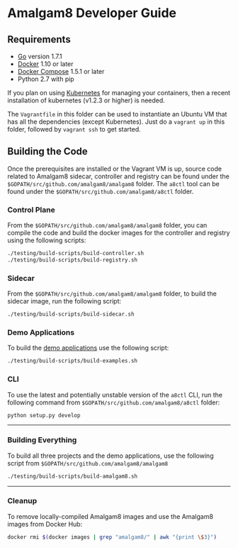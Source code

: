 # Amalgam8 Developer Guide

## Requirements

* [Go](http://golang.org/) version 1.7.1
* [Docker](https://docs.docker.com/engine/installation/) 1.10 or later
* [Docker Compose](https://docs.docker.com/compose/install/)  1.5.1 or later
* Python 2.7 with pip

If you plan on using [Kubernetes](https://kubernetes.io) for managing your
containers, then a recent installation of kubernetes (v1.2.3 or higher) is
needed.

The `Vagrantfile` in this folder can be used to instantiate an Ubuntu VM
that has all the dependencies (except Kubernetes). Just do a `vagrant up`
in this folder, followed by `vagrant ssh` to get started.

## Building the Code

Once the prerequisites are installed or the Vagrant VM is up, source code
related to Amalgam8 sidecar, controller and registry can be found under the
`$GOPATH/src/github.com/amalgam8/amalgam8` folder. The `a8ctl` tool can be
found under the `$GOPATH/src/github.com/amalgam8/a8ctl` folder.

### Control Plane

From the `$GOPATH/src/github.com/amalgam8/amalgam8` folder, you can compile
the code and build the docker images for the controller and registry using
the following scripts:

```bash
./testing/build-scripts/build-controller.sh
./testing/build-scripts/build-registry.sh
```

### Sidecar

From the `$GOPATH/src/github.com/amalgam8/amalgam8` folder, to build the
sidecar image, run the following script:

```bash
./testing/build-scripts/build-sidecar.sh
```

### Demo Applications

To build the [demo applications](https://github.com/amalgam8/amalgam8/blob/master/examples/README.md)
use the following script:

```bash
./testing/build-scripts/build-examples.sh
```

### CLI

To use the latest and potentially unstable version of the `a8ctl` CLI, run
the following command from `$GOPATH/src/github.com/amalgam8/a8ctl` folder:

```bash
python setup.py develop
```

---

### Building Everything

To build all three projects and the demo applications, use the following
script from `$GOPATH/src/github.com/amalgam8/amalgam8`

```bash
./testing/build-scripts/build-amalgam8.sh
```

---

### Cleanup

To remove locally-compiled Amalgam8 images and use the Amalgam8 images from Docker Hub:

```bash
docker rmi $(docker images | grep "amalgam8/" | awk "{print \$3}")
```
